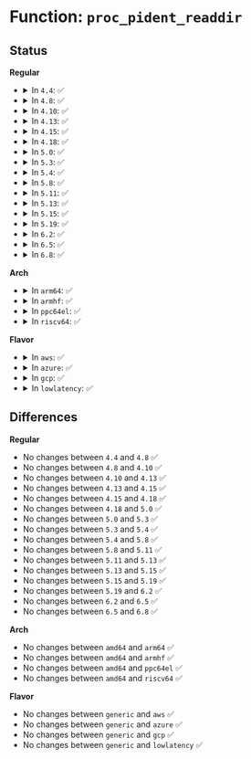 # Function: <code>proc_pident_readdir</code>

## Status
<b>Regular</b>
<ul>
<li>
<details>
<summary>In <code>4.4</code>: ✅</summary>

```c
int proc_pident_readdir(struct file *file, struct dir_context *ctx, const struct pid_entry *ents, unsigned int nents);
```

**Collision:** Unique Static

**Inline:** No

**Transformation:** False

**Instances:**

```
In fs/proc/base.c (ffffffff8127df00)
Location: fs/proc/base.c:2313
Inline: False
Direct callers:
  - fs/proc/base.c:proc_attr_dir_readdir
  - fs/proc/base.c:proc_tid_base_readdir
  - fs/proc/base.c:proc_tgid_base_readdir
```
**Symbols:**

```
ffffffff8127df00-ffffffff8127e089: proc_pident_readdir (STB_LOCAL)
```
</details>
</li>
<li>
<details>
<summary>In <code>4.8</code>: ✅</summary>

```c
int proc_pident_readdir(struct file *file, struct dir_context *ctx, const struct pid_entry *ents, unsigned int nents);
```

**Collision:** Unique Static

**Inline:** No

**Transformation:** False

**Instances:**

```
In fs/proc/base.c (ffffffff812aaf30)
Location: fs/proc/base.c:2404
Inline: False
Direct callers:
  - fs/proc/base.c:proc_tid_base_readdir
  - fs/proc/base.c:proc_tgid_base_readdir
  - fs/proc/base.c:proc_attr_dir_readdir
```
**Symbols:**

```
ffffffff812aaf30-ffffffff812ab0aa: proc_pident_readdir (STB_LOCAL)
```
</details>
</li>
<li>
<details>
<summary>In <code>4.10</code>: ✅</summary>

```c
int proc_pident_readdir(struct file *file, struct dir_context *ctx, const struct pid_entry *ents, unsigned int nents);
```

**Collision:** Unique Static

**Inline:** No

**Transformation:** False

**Instances:**

```
In fs/proc/base.c (ffffffff812c0e30)
Location: fs/proc/base.c:2439
Inline: False
Direct callers:
  - fs/proc/base.c:proc_tid_base_readdir
  - fs/proc/base.c:proc_tgid_base_readdir
  - fs/proc/base.c:proc_attr_dir_readdir
```
**Symbols:**

```
ffffffff812c0e30-ffffffff812c0fa9: proc_pident_readdir (STB_LOCAL)
```
</details>
</li>
<li>
<details>
<summary>In <code>4.13</code>: ✅</summary>

```c
int proc_pident_readdir(struct file *file, struct dir_context *ctx, const struct pid_entry *ents, unsigned int nents);
```

**Collision:** Unique Static

**Inline:** No

**Transformation:** False

**Instances:**

```
In fs/proc/base.c (ffffffff812ce150)
Location: fs/proc/base.c:2471
Inline: False
Direct callers:
  - fs/proc/base.c:proc_tid_base_readdir
  - fs/proc/base.c:proc_tgid_base_readdir
  - fs/proc/base.c:proc_attr_dir_readdir
  - fs/proc/base.c:proc_apparmor_attr_dir_iterate
  - fs/proc/base.c:proc_smack_attr_dir_iterate
  - fs/proc/base.c:proc_selinux_attr_dir_iterate
```
**Symbols:**

```
ffffffff812ce150-ffffffff812ce2d1: proc_pident_readdir (STB_LOCAL)
```
</details>
</li>
<li>
<details>
<summary>In <code>4.15</code>: ✅</summary>

```c
int proc_pident_readdir(struct file *file, struct dir_context *ctx, const struct pid_entry *ents, unsigned int nents);
```

**Collision:** Unique Static

**Inline:** No

**Transformation:** False

**Instances:**

```
In fs/proc/base.c (ffffffff812f29b0)
Location: fs/proc/base.c:2472
Inline: False
Direct callers:
  - fs/proc/base.c:proc_tid_base_readdir
  - fs/proc/base.c:proc_tgid_base_readdir
  - fs/proc/base.c:proc_attr_dir_readdir
  - fs/proc/base.c:proc_apparmor_attr_dir_iterate
  - fs/proc/base.c:proc_smack_attr_dir_iterate
  - fs/proc/base.c:proc_selinux_attr_dir_iterate
```
**Symbols:**

```
ffffffff812f29b0-ffffffff812f2b38: proc_pident_readdir (STB_LOCAL)
```
</details>
</li>
<li>
<details>
<summary>In <code>4.18</code>: ✅</summary>

```c
int proc_pident_readdir(struct file *file, struct dir_context *ctx, const struct pid_entry *ents, unsigned int nents);
```

**Collision:** Unique Static

**Inline:** No

**Transformation:** False

**Instances:**

```
In fs/proc/base.c (ffffffff8131f840)
Location: fs/proc/base.c:2470
Inline: False
Direct callers:
  - fs/proc/base.c:proc_tid_base_readdir
  - fs/proc/base.c:proc_tgid_base_readdir
  - fs/proc/base.c:proc_attr_dir_readdir
```
**Symbols:**

```
ffffffff8131f840-ffffffff8131f9b7: proc_pident_readdir (STB_LOCAL)
```
</details>
</li>
<li>
<details>
<summary>In <code>5.0</code>: ✅</summary>

```c
int proc_pident_readdir(struct file *file, struct dir_context *ctx, const struct pid_entry *ents, unsigned int nents);
```

**Collision:** Unique Static

**Inline:** No

**Transformation:** False

**Instances:**

```
In fs/proc/base.c (ffffffff81336960)
Location: fs/proc/base.c:2490
Inline: False
Direct callers:
  - fs/proc/base.c:proc_tid_base_readdir
  - fs/proc/base.c:proc_tgid_base_readdir
  - fs/proc/base.c:proc_attr_dir_readdir
  - fs/proc/base.c:proc_apparmor_attr_dir_iterate
  - fs/proc/base.c:proc_smack_attr_dir_iterate
```
**Symbols:**

```
ffffffff81336960-ffffffff81336ad7: proc_pident_readdir (STB_LOCAL)
```
</details>
</li>
<li>
<details>
<summary>In <code>5.3</code>: ✅</summary>

```c
int proc_pident_readdir(struct file *file, struct dir_context *ctx, const struct pid_entry *ents, unsigned int nents);
```

**Collision:** Unique Static

**Inline:** No

**Transformation:** False

**Instances:**

```
In fs/proc/base.c (ffffffff8135ea20)
Location: fs/proc/base.c:2504
Inline: False
Direct callers:
  - fs/proc/base.c:proc_tid_base_readdir
  - fs/proc/base.c:proc_tgid_base_readdir
  - fs/proc/base.c:proc_attr_dir_readdir
  - fs/proc/base.c:proc_apparmor_attr_dir_iterate
  - fs/proc/base.c:proc_smack_attr_dir_iterate
```
**Symbols:**

```
ffffffff8135ea20-ffffffff8135ebad: proc_pident_readdir (STB_LOCAL)
```
</details>
</li>
<li>
<details>
<summary>In <code>5.4</code>: ✅</summary>

```c
int proc_pident_readdir(struct file *file, struct dir_context *ctx, const struct pid_entry *ents, unsigned int nents);
```

**Collision:** Unique Static

**Inline:** No

**Transformation:** False

**Instances:**

```
In fs/proc/base.c (ffffffff81376c80)
Location: fs/proc/base.c:2504
Inline: False
Direct callers:
  - fs/proc/base.c:proc_tid_base_readdir
  - fs/proc/base.c:proc_tgid_base_readdir
  - fs/proc/base.c:proc_attr_dir_readdir
  - fs/proc/base.c:proc_apparmor_attr_dir_iterate
  - fs/proc/base.c:proc_smack_attr_dir_iterate
```
**Symbols:**

```
ffffffff81376c80-ffffffff81376e0d: proc_pident_readdir (STB_LOCAL)
```
</details>
</li>
<li>
<details>
<summary>In <code>5.8</code>: ✅</summary>

```c
int proc_pident_readdir(struct file *file, struct dir_context *ctx, const struct pid_entry *ents, unsigned int nents);
```

**Collision:** Unique Static

**Inline:** No

**Transformation:** False

**Instances:**

```
In fs/proc/base.c (ffffffff813bfac0)
Location: fs/proc/base.c:2637
Inline: False
Direct callers:
  - fs/proc/base.c:proc_tid_base_readdir
  - fs/proc/base.c:proc_tgid_base_readdir
  - fs/proc/base.c:proc_attr_dir_readdir
  - fs/proc/base.c:proc_apparmor_attr_dir_iterate
  - fs/proc/base.c:proc_smack_attr_dir_iterate
```
**Symbols:**

```
ffffffff813bfac0-ffffffff813bfc7a: proc_pident_readdir (STB_LOCAL)
```
</details>
</li>
<li>
<details>
<summary>In <code>5.11</code>: ✅</summary>

```c
int proc_pident_readdir(struct file *file, struct dir_context *ctx, const struct pid_entry *ents, unsigned int nents);
```

**Collision:** Unique Static

**Inline:** No

**Transformation:** False

**Instances:**

```
In fs/proc/base.c (ffffffff813d1950)
Location: fs/proc/base.c:2651
Inline: False
Direct callers:
  - fs/proc/base.c:proc_tid_base_readdir
  - fs/proc/base.c:proc_tgid_base_readdir
  - fs/proc/base.c:proc_attr_dir_readdir
  - fs/proc/base.c:proc_apparmor_attr_dir_iterate
  - fs/proc/base.c:proc_smack_attr_dir_iterate
```
**Symbols:**

```
ffffffff813d1950-ffffffff813d1b0a: proc_pident_readdir (STB_LOCAL)
```
</details>
</li>
<li>
<details>
<summary>In <code>5.13</code>: ✅</summary>

```c
int proc_pident_readdir(struct file *file, struct dir_context *ctx, const struct pid_entry *ents, unsigned int nents);
```

**Collision:** Unique Static

**Inline:** No

**Transformation:** False

**Instances:**

```
In fs/proc/base.c (ffffffff813d8840)
Location: fs/proc/base.c:2650
Inline: False
Direct callers:
  - fs/proc/base.c:proc_tid_base_readdir
  - fs/proc/base.c:proc_tgid_base_readdir
  - fs/proc/base.c:proc_attr_dir_readdir
  - fs/proc/base.c:proc_apparmor_attr_dir_iterate
  - fs/proc/base.c:proc_smack_attr_dir_iterate
```
**Symbols:**

```
ffffffff813d8840-ffffffff813d89fa: proc_pident_readdir (STB_LOCAL)
```
</details>
</li>
<li>
<details>
<summary>In <code>5.15</code>: ✅</summary>

```c
int proc_pident_readdir(struct file *file, struct dir_context *ctx, const struct pid_entry *ents, unsigned int nents);
```

**Collision:** Unique Static

**Inline:** No

**Transformation:** False

**Instances:**

```
In fs/proc/base.c (ffffffff81429f70)
Location: fs/proc/base.c:2656
Inline: False
Direct callers:
  - fs/proc/base.c:proc_tid_base_readdir
  - fs/proc/base.c:proc_tgid_base_readdir
  - fs/proc/base.c:proc_attr_dir_readdir
  - fs/proc/base.c:proc_apparmor_attr_dir_iterate
  - fs/proc/base.c:proc_smack_attr_dir_iterate
```
**Symbols:**

```
ffffffff81429f70-ffffffff8142a12a: proc_pident_readdir (STB_LOCAL)
```
</details>
</li>
<li>
<details>
<summary>In <code>5.19</code>: ✅</summary>

```c
int proc_pident_readdir(struct file *file, struct dir_context *ctx, const struct pid_entry *ents, unsigned int nents);
```

**Collision:** Unique Static

**Inline:** No

**Transformation:** False

**Instances:**

```
In fs/proc/base.c (ffffffff814a3420)
Location: fs/proc/base.c:2685
Inline: False
Direct callers:
  - fs/proc/base.c:proc_tid_base_readdir
  - fs/proc/base.c:proc_tgid_base_readdir
  - fs/proc/base.c:proc_attr_dir_readdir
  - fs/proc/base.c:proc_apparmor_attr_dir_iterate
  - fs/proc/base.c:proc_smack_attr_dir_iterate
```
**Symbols:**

```
ffffffff814a3420-ffffffff814a35d3: proc_pident_readdir (STB_LOCAL)
```
</details>
</li>
<li>
<details>
<summary>In <code>6.2</code>: ✅</summary>

```c
int proc_pident_readdir(struct file *file, struct dir_context *ctx, const struct pid_entry *ents, unsigned int nents);
```

**Collision:** Unique Static

**Inline:** No

**Transformation:** False

**Instances:**

```
In fs/proc/base.c (ffffffff815386b0)
Location: fs/proc/base.c:2689
Inline: False
Direct callers:
  - fs/proc/base.c:proc_tid_base_readdir
  - fs/proc/base.c:proc_tgid_base_readdir
  - fs/proc/base.c:proc_attr_dir_readdir
  - fs/proc/base.c:proc_apparmor_attr_dir_iterate
  - fs/proc/base.c:proc_smack_attr_dir_iterate
```
**Symbols:**

```
ffffffff815386b0-ffffffff81538863: proc_pident_readdir (STB_LOCAL)
```
</details>
</li>
<li>
<details>
<summary>In <code>6.5</code>: ✅</summary>

```c
int proc_pident_readdir(struct file *file, struct dir_context *ctx, const struct pid_entry *ents, unsigned int nents);
```

**Collision:** Unique Static

**Inline:** No

**Transformation:** False

**Instances:**

```
In fs/proc/base.c (ffffffff815708f0)
Location: fs/proc/base.c:2689
Inline: False
Direct callers:
  - fs/proc/base.c:proc_tid_base_readdir
  - fs/proc/base.c:proc_tgid_base_readdir
  - fs/proc/base.c:proc_attr_dir_readdir
  - fs/proc/base.c:proc_apparmor_attr_dir_iterate
  - fs/proc/base.c:proc_smack_attr_dir_iterate
```
**Symbols:**

```
ffffffff815708f0-ffffffff81570aac: proc_pident_readdir (STB_LOCAL)
```
</details>
</li>
<li>
<details>
<summary>In <code>6.8</code>: ✅</summary>

```c
int proc_pident_readdir(struct file *file, struct dir_context *ctx, const struct pid_entry *ents, unsigned int nents);
```

**Collision:** Unique Static

**Inline:** No

**Transformation:** False

**Instances:**

```
In fs/proc/base.c (ffffffff815a9290)
Location: fs/proc/base.c:2683
Inline: False
Direct callers:
  - fs/proc/base.c:proc_tid_base_readdir
  - fs/proc/base.c:proc_tgid_base_readdir
  - fs/proc/base.c:proc_attr_dir_readdir
  - fs/proc/base.c:proc_apparmor_attr_dir_iterate
  - fs/proc/base.c:proc_smack_attr_dir_iterate
```
**Symbols:**

```
ffffffff815a9290-ffffffff815a944c: proc_pident_readdir (STB_LOCAL)
```
</details>
</li>
</ul>
<b>Arch</b>
<ul>
<li>
<details>
<summary>In <code>arm64</code>: ✅</summary>

```c
int proc_pident_readdir(struct file *file, struct dir_context *ctx, const struct pid_entry *ents, unsigned int nents);
```

**Collision:** Unique Static

**Inline:** No

**Transformation:** False

**Instances:**

```
In fs/proc/base.c (ffff800010442320)
Location: fs/proc/base.c:2504
Inline: False
Direct callers:
  - fs/proc/base.c:proc_tid_base_readdir
  - fs/proc/base.c:proc_tgid_base_readdir
  - fs/proc/base.c:proc_attr_dir_readdir
  - fs/proc/base.c:proc_apparmor_attr_dir_iterate
  - fs/proc/base.c:proc_smack_attr_dir_iterate
```
**Symbols:**

```
ffff800010442320-ffff80001044251c: proc_pident_readdir (STB_LOCAL)
```
</details>
</li>
<li>
<details>
<summary>In <code>armhf</code>: ✅</summary>

```c
int proc_pident_readdir(struct file *file, struct dir_context *ctx, const struct pid_entry *ents, unsigned int nents);
```

**Collision:** Unique Static

**Inline:** No

**Transformation:** False

**Instances:**

```
In fs/proc/base.c (c0607b40)
Location: fs/proc/base.c:2504
Inline: False
Direct callers:
  - fs/proc/base.c:proc_tid_base_readdir
  - fs/proc/base.c:proc_tgid_base_readdir
  - fs/proc/base.c:proc_attr_dir_readdir
  - fs/proc/base.c:proc_apparmor_attr_dir_iterate
  - fs/proc/base.c:proc_smack_attr_dir_iterate
```
**Symbols:**

```
c0607b40-c0607d30: proc_pident_readdir (STB_LOCAL)
```
</details>
</li>
<li>
<details>
<summary>In <code>ppc64el</code>: ✅</summary>

```c
int proc_pident_readdir(struct file *file, struct dir_context *ctx, const struct pid_entry *ents, unsigned int nents);
```

**Collision:** Unique Static

**Inline:** No

**Transformation:** False

**Instances:**

```
In fs/proc/base.c (c0000000005579f0)
Location: fs/proc/base.c:2504
Inline: False
Direct callers:
  - fs/proc/base.c:proc_tid_base_readdir
  - fs/proc/base.c:proc_tgid_base_readdir
  - fs/proc/base.c:proc_attr_dir_readdir
  - fs/proc/base.c:proc_apparmor_attr_dir_iterate
  - fs/proc/base.c:proc_smack_attr_dir_iterate
```
**Symbols:**

```
c0000000005579f0-c000000000557ca4: proc_pident_readdir (STB_LOCAL)
```
</details>
</li>
<li>
<details>
<summary>In <code>riscv64</code>: ✅</summary>

```c
int proc_pident_readdir(struct file *file, struct dir_context *ctx, const struct pid_entry *ents, unsigned int nents);
```

**Collision:** Unique Static

**Inline:** No

**Transformation:** False

**Instances:**

```
In fs/proc/base.c (ffffffe0002d8f9c)
Location: fs/proc/base.c:2504
Inline: False
Direct callers:
  - fs/proc/base.c:proc_tid_base_readdir
  - fs/proc/base.c:proc_tgid_base_readdir
  - fs/proc/base.c:proc_attr_dir_readdir
  - fs/proc/base.c:proc_apparmor_attr_dir_iterate
  - fs/proc/base.c:proc_smack_attr_dir_iterate
```
**Symbols:**

```
ffffffe0002d8f9c-ffffffe0002d9134: proc_pident_readdir (STB_LOCAL)
```
</details>
</li>
</ul>
<b>Flavor</b>
<ul>
<li>
<details>
<summary>In <code>aws</code>: ✅</summary>

```c
int proc_pident_readdir(struct file *file, struct dir_context *ctx, const struct pid_entry *ents, unsigned int nents);
```

**Collision:** Unique Static

**Inline:** No

**Transformation:** False

**Instances:**

```
In fs/proc/base.c (ffffffff8136f260)
Location: fs/proc/base.c:2504
Inline: False
Direct callers:
  - fs/proc/base.c:proc_tid_base_readdir
  - fs/proc/base.c:proc_tgid_base_readdir
  - fs/proc/base.c:proc_attr_dir_readdir
  - fs/proc/base.c:proc_apparmor_attr_dir_iterate
  - fs/proc/base.c:proc_smack_attr_dir_iterate
```
**Symbols:**

```
ffffffff8136f260-ffffffff8136f3ed: proc_pident_readdir (STB_LOCAL)
```
</details>
</li>
<li>
<details>
<summary>In <code>azure</code>: ✅</summary>

```c
int proc_pident_readdir(struct file *file, struct dir_context *ctx, const struct pid_entry *ents, unsigned int nents);
```

**Collision:** Unique Static

**Inline:** No

**Transformation:** False

**Instances:**

```
In fs/proc/base.c (ffffffff8135fcf0)
Location: fs/proc/base.c:2504
Inline: False
Direct callers:
  - fs/proc/base.c:proc_tid_base_readdir
  - fs/proc/base.c:proc_tgid_base_readdir
  - fs/proc/base.c:proc_attr_dir_readdir
  - fs/proc/base.c:proc_apparmor_attr_dir_iterate
  - fs/proc/base.c:proc_smack_attr_dir_iterate
```
**Symbols:**

```
ffffffff8135fcf0-ffffffff8135fe7d: proc_pident_readdir (STB_LOCAL)
```
</details>
</li>
<li>
<details>
<summary>In <code>gcp</code>: ✅</summary>

```c
int proc_pident_readdir(struct file *file, struct dir_context *ctx, const struct pid_entry *ents, unsigned int nents);
```

**Collision:** Unique Static

**Inline:** No

**Transformation:** False

**Instances:**

```
In fs/proc/base.c (ffffffff8136cd30)
Location: fs/proc/base.c:2504
Inline: False
Direct callers:
  - fs/proc/base.c:proc_tid_base_readdir
  - fs/proc/base.c:proc_tgid_base_readdir
  - fs/proc/base.c:proc_attr_dir_readdir
  - fs/proc/base.c:proc_apparmor_attr_dir_iterate
  - fs/proc/base.c:proc_smack_attr_dir_iterate
```
**Symbols:**

```
ffffffff8136cd30-ffffffff8136cebd: proc_pident_readdir (STB_LOCAL)
```
</details>
</li>
<li>
<details>
<summary>In <code>lowlatency</code>: ✅</summary>

```c
int proc_pident_readdir(struct file *file, struct dir_context *ctx, const struct pid_entry *ents, unsigned int nents);
```

**Collision:** Unique Static

**Inline:** No

**Transformation:** False

**Instances:**

```
In fs/proc/base.c (ffffffff81380640)
Location: fs/proc/base.c:2504
Inline: False
Direct callers:
  - fs/proc/base.c:proc_tid_base_readdir
  - fs/proc/base.c:proc_tgid_base_readdir
  - fs/proc/base.c:proc_attr_dir_readdir
  - fs/proc/base.c:proc_apparmor_attr_dir_iterate
  - fs/proc/base.c:proc_smack_attr_dir_iterate
```
**Symbols:**

```
ffffffff81380640-ffffffff813807d3: proc_pident_readdir (STB_LOCAL)
```
</details>
</li>
</ul>

## Differences
<b>Regular</b>
<ul>
<li>
No changes between <code>4.4</code> and <code>4.8</code> ✅
</li>
<li>
No changes between <code>4.8</code> and <code>4.10</code> ✅
</li>
<li>
No changes between <code>4.10</code> and <code>4.13</code> ✅
</li>
<li>
No changes between <code>4.13</code> and <code>4.15</code> ✅
</li>
<li>
No changes between <code>4.15</code> and <code>4.18</code> ✅
</li>
<li>
No changes between <code>4.18</code> and <code>5.0</code> ✅
</li>
<li>
No changes between <code>5.0</code> and <code>5.3</code> ✅
</li>
<li>
No changes between <code>5.3</code> and <code>5.4</code> ✅
</li>
<li>
No changes between <code>5.4</code> and <code>5.8</code> ✅
</li>
<li>
No changes between <code>5.8</code> and <code>5.11</code> ✅
</li>
<li>
No changes between <code>5.11</code> and <code>5.13</code> ✅
</li>
<li>
No changes between <code>5.13</code> and <code>5.15</code> ✅
</li>
<li>
No changes between <code>5.15</code> and <code>5.19</code> ✅
</li>
<li>
No changes between <code>5.19</code> and <code>6.2</code> ✅
</li>
<li>
No changes between <code>6.2</code> and <code>6.5</code> ✅
</li>
<li>
No changes between <code>6.5</code> and <code>6.8</code> ✅
</li>
</ul>
<b>Arch</b>
<ul>
<li>
No changes between <code>amd64</code> and <code>arm64</code> ✅
</li>
<li>
No changes between <code>amd64</code> and <code>armhf</code> ✅
</li>
<li>
No changes between <code>amd64</code> and <code>ppc64el</code> ✅
</li>
<li>
No changes between <code>amd64</code> and <code>riscv64</code> ✅
</li>
</ul>
<b>Flavor</b>
<ul>
<li>
No changes between <code>generic</code> and <code>aws</code> ✅
</li>
<li>
No changes between <code>generic</code> and <code>azure</code> ✅
</li>
<li>
No changes between <code>generic</code> and <code>gcp</code> ✅
</li>
<li>
No changes between <code>generic</code> and <code>lowlatency</code> ✅
</li>
</ul>
